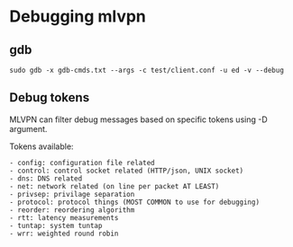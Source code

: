 Debugging mlvpn
===============

gdb
---
```shell
sudo gdb -x gdb-cmds.txt --args -c test/client.conf -u ed -v --debug
```

Debug tokens
------------
MLVPN can filter debug messages based on specific tokens using -D argument.

Tokens available:

    - config: configuration file related
    - control: control socket related (HTTP/json, UNIX socket)
    - dns: DNS related
    - net: network related (on line per packet AT LEAST)
    - privsep: privilage separation
    - protocol: protocol things (MOST COMMON to use for debugging)
    - reorder: reordering algorithm
    - rtt: latency measurements
    - tuntap: system tuntap
    - wrr: weighted round robin

